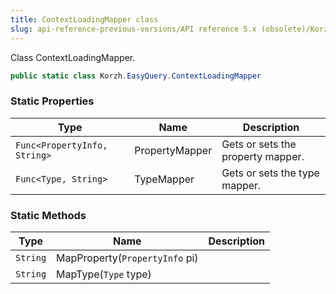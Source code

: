 ```yaml
---
title: ContextLoadingMapper class
slug: api-reference-previous-versions/API reference 5.x (obsolete)/Korzh.EasyQuery namespace/contextloadingmapper-class
---
```



Class ContextLoadingMapper.
```csharp
public static class Korzh.EasyQuery.ContextLoadingMapper

```

### Static Properties

| Type | Name | Description | 
| --- | --- | --- | 
| `Func<PropertyInfo, String>` | PropertyMapper | Gets or sets the property mapper. | 
| `Func<Type, String>` | TypeMapper | Gets or sets the type mapper. | 


### Static Methods

| Type | Name | Description | 
| --- | --- | --- | 
| `String` | MapProperty(`PropertyInfo` pi) |  | 
| `String` | MapType(`Type` type) |  |